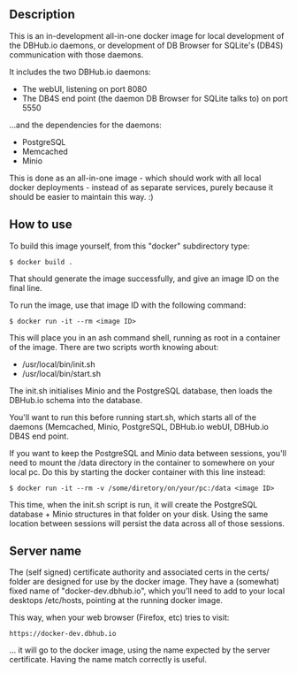 ## Description

This is an in-development all-in-one docker image for local development
of the DBHub.io daemons, or development of DB Browser for SQLite's (DB4S)
communication with those daemons.

It includes the two DBHub.io daemons:

* The webUI, listening on port 8080
* The DB4S end point (the daemon DB Browser for SQLite talks to) on port 5550

...and the dependencies for the daemons:

* PostgreSQL
* Memcached
* Minio

This is done as an all-in-one image - which should work with all local docker
deployments - instead of as separate services, purely because it should be
easier to maintain this way. :)


## How to use

To build this image yourself, from this "docker" subdirectory type:

    $ docker build .

That should generate the image successfully, and give an image ID on the
final line.

To run the image, use that image ID with the following command:

    $ docker run -it --rm <image ID>

This will place you in an ash command shell, running as root in a container
of the image.  There are two scripts worth knowing about:

* /usr/local/bin/init.sh
* /usr/local/bin/start.sh

The init.sh initialises Minio and the PostgreSQL database, then loads the
DBHub.io schema into the database.

You'll want to run this before running start.sh, which starts all of the
daemons (Memcached, Minio, PostgreSQL, DBHub.io webUI, DBHub.io DB4S end
point.

If you want to keep the PostgreSQL and Minio data between sessions, you'll
need to mount the /data directory in the container to somewhere on your local
pc.  Do this by starting the docker container with this line instead:

    $ docker run -it --rm -v /some/diretory/on/your/pc:/data <image ID>

This time, when the init.sh script is run, it will create the PostgreSQL
database + Minio structures in that folder on your disk.  Using the same
location between sessions will persist the data across all of those
sessions.


## Server name

The (self signed) certificate authority and associated certs in the certs/
folder are designed for use by the docker image.  They have a (somewhat)
fixed name of "docker-dev.dbhub.io", which you'll need to add to your
local desktops /etc/hosts, pointing at the running docker image.

This way, when your web browser (Firefox, etc) tries to visit:

    https://docker-dev.dbhub.io

... it will go to the docker image, using the name expected by the
server certificate.  Having the name match correctly is useful.
